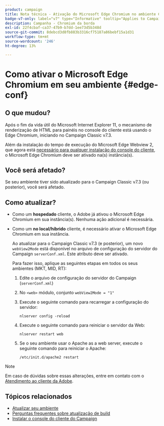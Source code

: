 ```yaml
---
product: campaign
title: Nota técnica - Ativação do Microsoft Edge Chromium no ambiente Campaign
badge-v7-only: label="v7" type="Informative" tooltip="Applies to Campaign Classic v7 only"
description: Campanha - Chromium da borda
exl-id: 22f4cbaf-ca37-47b9-b7dd-1ee73d5b348d
source-git-commit: 8debcd3d8fb883b3316cf75187a86bebf15a1d31
workflow-type: tm+mt
source-wordcount: '246'
ht-degree: 13%

---
```


# Como ativar o Microsoft Edge Chromium em seu ambiente {#edge-conf}




## O que mudou?

Após o fim da vida útil do Microsoft Internet Explorer 11, o mecanismo de renderização de HTML para painéis no console do cliente está usando o Edge Chromium, iniciando no Campaign Classic v7.3.

Além da instalação do tempo de execução do Microsoft Edge Webview 2, que agora está [necessário para qualquer instalação do console do cliente](../../installation/using/installing-the-client-console.md#webview), o Microsoft Edge Chromium deve ser ativado na(s) instância(s).

## Você será afetado?

Se seu ambiente tiver sido atualizado para o Campaign Classic v7.3 (ou posterior), você será afetado.

## Como atualizar?

* Como um **hospedado** cliente, o Adobe já ativou o Microsoft Edge Chromium em sua instância(s). Nenhuma ação adicional é necessária.

* Como um **no local/híbrido** cliente, é necessário ativar o Microsoft Edge Chromium em sua instância.

   Ao atualizar para o Campaign Classic v7.3 (e posterior), um novo `webView2Mode` está disponível no arquivo de configuração do servidor do Campaign `serverConf.xml`. Este atributo deve ser ativado.

   Para fazer isso, aplique as seguintes etapas em todos os seus ambientes (MKT, MID, RT):

   1. Edite o arquivo de configuração do servidor do Campaign (`serverConf.xml`)
   1. No `<web>` módulo, conjunto `webView2Mode = "1"`
   1. Execute o seguinte comando para recarregar a configuração do servidor:

      ```
      nlserver config -reload
      ```

   1. Execute o seguinte comando para reiniciar o servidor da Web:

      ```
      nlserver restart web
      ```

   1. Se o seu ambiente usar o Apache as a web server, execute o seguinte comando para reiniciar o Apache:

      ```
      /etc/init.d/apache2 restart
      ```


>[!NOTE]
>
>Em caso de dúvidas sobre essas alterações, entre em contato com o [Atendimento ao cliente da Adobe](https://helpx.adobe.com/br/enterprise/admin-guide.html/enterprise/using/support-for-experience-cloud.ug.html).

## Tópicos relacionados

* [Atualizar seu ambiente](../../production/using/build-upgrade.md)
* [Perguntas frequentes sobre atualização de build](../../platform/using/faq-build-upgrade.md)
* [Instalar o console do cliente do Campaign](../../installation/using/installing-the-client-console.md)
